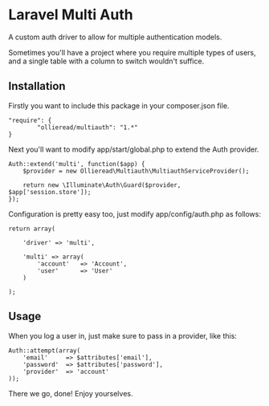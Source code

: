 # Laravel Multi Auth #

A custom auth driver to allow for multiple authentication models.

Sometimes you'll have a project where you require multiple types of users, and a single table with a column to switch wouldn't suffice.

## Installation ##

Firstly you want to include this package in your composer.json file.

    "require": {
    		"ollieread/multiauth": "1.*"
    }

Next you'll want to modify app/start/global.php to extend the Auth provider.

    Auth::extend('multi', function($app) {
    	$provider = new Ollieread\Multiauth\MultiauthServiceProvider();
    	
    	return new \Illuminate\Auth\Guard($provider, $app['session.store']);
    });

Configuration is pretty easy too, just modify app/config/auth.php as follows:

    return array(
    
    	'driver' => 'multi',
    	
    	'multi'	=> array(
    		'account'	=> 'Account',
    		'user'		=> 'User'
    	)
    
    );

## Usage ##

When you log a user in, just make sure to pass in a provider, like this:

    Auth::attempt(array(
    	'email'		=> $attributes['email'],
    	'password'	=> $attributes['password'],
    	'provider'	=> 'account'
    ));

There we go, done! Enjoy yourselves.